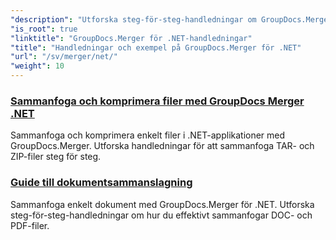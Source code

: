 ```yaml
---
"description": "Utforska steg-för-steg-handledningar om GroupDocs.Merger för .NET för att enkelt sammanfoga, dela, ordna om och hantera dokument. Bemästra dokumenthantering med detaljerade exempel och expertvägledning."
"is_root": true
"linktitle": "GroupDocs.Merger för .NET-handledningar"
"title": "Handledningar och exempel på GroupDocs.Merger för .NET"
"url": "/sv/merger/net/"
"weight": 10
---
```


### [Sammanfoga och komprimera filer med GroupDocs Merger .NET](./merge-and-compress-files/)
Sammanfoga och komprimera enkelt filer i .NET-applikationer med GroupDocs.Merger. Utforska handledningar för att sammanfoga TAR- och ZIP-filer steg för steg.
### [Guide till dokumentsammanslagning](./guide-to-document-merging/)
Sammanfoga enkelt dokument med GroupDocs.Merger för .NET. Utforska steg-för-steg-handledningar om hur du effektivt sammanfogar DOC- och PDF-filer.